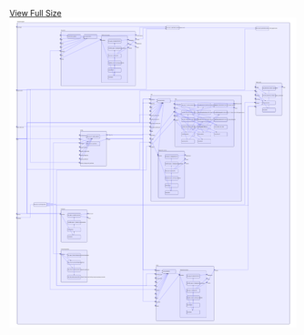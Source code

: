 [View Full Size](https://raw.githubusercontent.com/mingfang/terraform-provider-k8s/master/examples/jupyter/diagram.svg?sanitize=true)<img src="diagram.svg"/>
